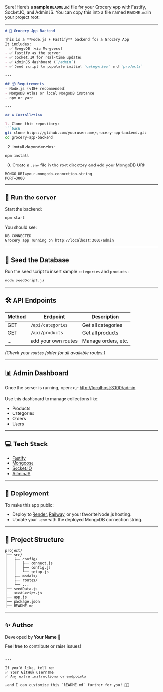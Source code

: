 Sure! Here’s a **sample `README.md`** file for your Grocery App with Fastify, Socket.IO, and AdminJS.
You can copy this into a file named `README.md` in your project root:

---

````markdown
# 🛒 Grocery App Backend

This is a **Node.js + Fastify** backend for a Grocery App.  
It includes:
- ✅ MongoDB (via Mongoose)
- ✅ Fastify as the server
- ✅ Socket.IO for real‑time updates
- ✅ AdminJS dashboard (`/admin`)
- ✅ Seed script to populate initial `categories` and `products`

---

## 📦 Requirements
- Node.js (v18+ recommended)
- MongoDB Atlas or local MongoDB instance
- npm or yarn

---

## ⚙️ Installation

1. Clone this repository:
```bash
git clone https://github.com/yourusername/grocery-app-backend.git
cd grocery-app-backend
````

2. Install dependencies:

```bash
npm install
```

3. Create a `.env` file in the root directory and add your MongoDB URI:

```env
MONGO_URI=your-mongodb-connection-string
PORT=3000
```

---

## 🚀 Run the server

Start the backend:

```bash
npm start
```

You should see:

```
DB CONNECTED
Grocery app running on http://localhost:3000/admin
```

---

## 🌱 Seed the Database

Run the seed script to insert sample `categories` and `products`:

```bash
node seedScript.js
```

---

## 🛠️ API Endpoints

| Method | Endpoint            | Description         |
| ------ | ------------------- | ------------------- |
| GET    | `/api/categories`   | Get all categories  |
| GET    | `/api/products`     | Get all products    |
| ...    | add your own routes | Manage orders, etc. |

*(Check your `routes` folder for all available routes.)*

---

## 📊 Admin Dashboard

Once the server is running, open:
👉 [http://localhost:3000/admin](http://localhost:3000/admin)

Use this dashboard to manage collections like:

* Products
* Categories
* Orders
* Users

---

## 💻 Tech Stack

* [Fastify](https://www.fastify.io/)
* [Mongoose](https://mongoosejs.com/)
* [Socket.IO](https://socket.io/)
* [AdminJS](https://adminjs.co/)

---

## 🚀 Deployment

To make this app public:

* Deploy to [Render](https://render.com/), [Railway](https://railway.app/), or your favorite Node.js hosting.
* Update your `.env` with the deployed MongoDB connection string.

---

## 📂 Project Structure

```
project/
│── src/
│   ├── config/
│   │   ├── connect.js
│   │   ├── config.js
│   │   └── setup.js
│   ├── models/
│   ├── routes/
│   └── ...
│── seedData.js
│── seedScript.js
│── app.js
│── package.json
│── README.md
```

---

## ✨ Author

Developed by **Your Name** 🚀

Feel free to contribute or raise issues!

```

---

If you’d like, tell me:
✅ Your GitHub username  
✅ Any extra instructions or endpoints  

…and I can customize this `README.md` further for you! 💛🔥
```
